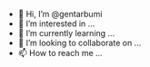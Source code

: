 - 👋 Hi, I’m @gentarbumi
- 👀 I’m interested in ...
- 🌱 I’m currently learning ...
- 💞️ I’m looking to collaborate on ...
- 📫 How to reach me ...

<!---
gentarbumi/gentarbumi is a ✨ special ✨ repository because its `README.md` (this file) appears on your GitHub profile.
You can click the Preview link to take a look at your changes.
--->
